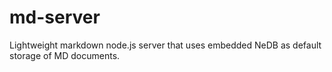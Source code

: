 # md-server
Lightweight markdown node.js server that uses embedded NeDB as default storage of MD documents.

